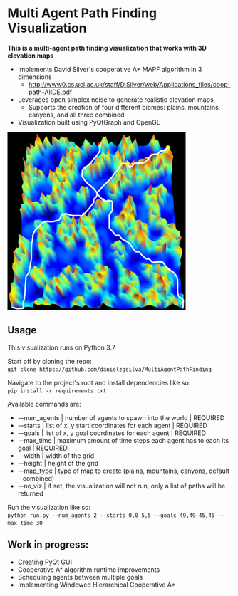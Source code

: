 # Multi Agent Path Finding Visualization

**This is a multi-agent path finding visualization that works with 3D elevation maps**
-  Implements David Silver's cooperative A* MAPF algorithm in 3 dimensions
   - http://www0.cs.ucl.ac.uk/staff/D.Silver/web/Applications_files/coop-path-AIIDE.pdf
-  Leverages open simplex noise to generate realistic elevation maps
   - Supports the creation of four different biomes: plains, mountains, canyons, and all three combined
- Visualization built using PyQtGraph and OpenGL

<img src='example.PNG' width="400" height="400" alt='An example visualization' />

## Usage
This visualization runs on Python 3.7

Start off by cloning the repo:  
`git clone https://github.com/danielzgsilva/MultiAgentPathFinding`

Navigate to the project's root and install dependencies like so:  
`pip install -r requirements.txt`

Available commands are:
- --num_agents | number of agents to spawn into the world | REQUIRED
- --starts | list of x, y start coordinates for each agent | REQUIRED
- --goals | list of x, y goal coordinates for each agent | REQUIRED
- --max_time | maximum amount of time steps each agent has to each its goal | REQUIRED
- --width | width of the grid
- --height | height of the grid
- --map_type | type of map to create (plains, mountains, canyons, default - combined)
- --no_viz | if set, the visualization will not run, only a list of paths will be returned
                 
Run the visualization like so:  
`python run.py --num_agents 2 --starts 0,0 5,5 --goals 49,49 45,45 --max_time 30`

## Work in progress:
- Creating PyQt GUI
- Cooperative A* algorithm runtime improvements
- Scheduling agents between multiple goals
- Implementing Windowed Hierarchical Cooperative A* 
